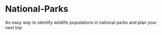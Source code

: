 # National-Parks
An easy way to identify wildlife populations in national parks and plan your next trip
